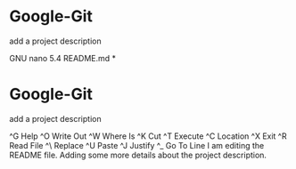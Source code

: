 # Google-Git
 add a project description
 

  GNU nano 5.4                        README.md *
# Google-Git
 add a project description



















^G Help      ^O Write Out ^W Where Is  ^K Cut       ^T Execute   ^C Location
^X Exit      ^R Read File ^\ Replace   ^U Paste     ^J Justify   ^_ Go To Line
I am editing the README file. Adding some more details about the project description.

